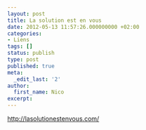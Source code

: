 ```yaml
---
layout: post
title: La solution est en vous
date: 2012-05-13 11:57:26.000000000 +02:00
categories:
- Liens
tags: []
status: publish
type: post
published: true
meta:
  _edit_last: '2'
author:
  first_name: Nico
excerpt:
---
```

<p><a href="http://lasolutionestenvous.com/">http://lasolutionestenvous.com/</a></p>
